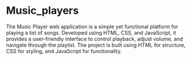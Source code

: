 # Music_players
The Music Player web application is a simple yet functional platform for playing a list of songs. Developed using HTML, CSS, and JavaScript, it provides a user-friendly interface to control playback, adjust volume, and navigate through the playlist. The project is built using HTML for structure, CSS for styling, and JavaScript for functionality.
